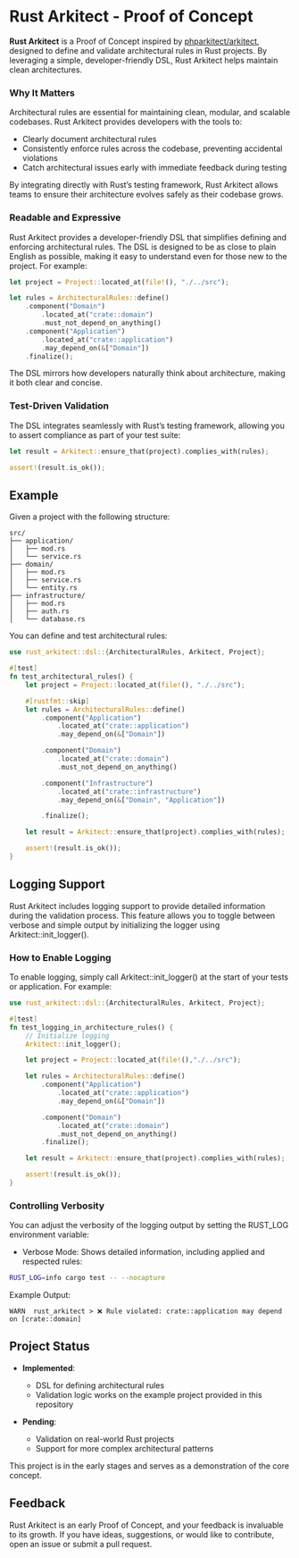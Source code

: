 # Rust Arkitect - Proof of Concept

**Rust Arkitect** is a Proof of Concept inspired by [phparkitect/arkitect](https://github.com/phparkitect/arkitect), designed to define and validate architectural rules in Rust projects. By leveraging a simple, developer-friendly DSL, Rust Arkitect helps maintain clean architectures.

### Why It Matters
Architectural rules are essential for maintaining clean, modular, and scalable codebases. Rust Arkitect provides developers with the tools to:
- Clearly document architectural rules
- Consistently enforce rules across the codebase, preventing accidental violations
- Catch architectural issues early with immediate feedback during testing

By integrating directly with Rust’s testing framework, Rust Arkitect allows teams to ensure their architecture evolves safely as their codebase grows.

### Readable and Expressive
Rust Arkitect provides a developer-friendly DSL that simplifies defining and enforcing architectural rules.
The DSL is designed to be as close to plain English as possible, making it easy to understand even for those new to the project. For example:
```rust
let project = Project::located_at(file!(), "./../src");

let rules = ArchitecturalRules::define()
    .component("Domain")
        .located_at("crate::domain")
        .must_not_depend_on_anything()
    .component("Application")
        .located_at("crate::application")
        .may_depend_on(&["Domain"])
    .finalize();
```
The DSL mirrors how developers naturally think about architecture, making it both clear and concise.

### Test-Driven Validation
The DSL integrates seamlessly with Rust’s testing framework, allowing you to assert compliance as part of your test suite:

```rust
let result = Arkitect::ensure_that(project).complies_with(rules);

assert!(result.is_ok());
```

## Example
Given a project with the following structure:

```plaintext
src/
├── application/
│   ├── mod.rs
│   └── service.rs
├── domain/
│   ├── mod.rs
│   ├── service.rs
│   └── entity.rs
├── infrastructure/
│   ├── mod.rs
│   ├── auth.rs
│   └── database.rs
```

You can define and test architectural rules:
```rust
use rust_arkitect::dsl::{ArchitecturalRules, Arkitect, Project};

#[test]
fn test_architectural_rules() {
    let project = Project::located_at(file!(), "./../src");

    #[rustfmt::skip]
    let rules = ArchitecturalRules::define()
        .component("Application")
            .located_at("crate::application")
            .may_depend_on(&["Domain"])

        .component("Domain")
            .located_at("crate::domain")
            .must_not_depend_on_anything()

        .component("Infrastructure")
            .located_at("crate::infrastructure")
            .may_depend_on(&["Domain", "Application"])

        .finalize();

    let result = Arkitect::ensure_that(project).complies_with(rules);

    assert!(result.is_ok());
}
```

## Logging Support

Rust Arkitect includes logging support to provide detailed information during the validation process. This feature allows you to toggle between verbose and simple output by initializing the logger using Arkitect::init_logger().

### How to Enable Logging

To enable logging, simply call Arkitect::init_logger() at the start of your tests or application. For example:
```rust
use rust_arkitect::dsl::{ArchitecturalRules, Arkitect, Project};

#[test]
fn test_logging_in_architecture_rules() {
    // Initialize logging
    Arkitect::init_logger();

    let project = Project::located_at(file!(),"./../src");

    let rules = ArchitecturalRules::define()
        .component("Application")
            .located_at("crate::application")
            .may_depend_on(&["Domain"])

        .component("Domain")
            .located_at("crate::domain")
            .must_not_depend_on_anything()
        .finalize();

    let result = Arkitect::ensure_that(project).complies_with(rules);

    assert!(result.is_ok());
}
```

### Controlling Verbosity

You can adjust the verbosity of the logging output by setting the RUST_LOG environment variable:
- Verbose Mode: Shows detailed information, including applied and respected rules:
```bash
RUST_LOG=info cargo test -- --nocapture
```
Example Output:
```plaintext
WARN  rust_arkitect > ❌ Rule violated: crate::application may depend on [crate::domain]
```

## Project Status

- **Implemented**:
    - DSL for defining architectural rules
    - Validation logic works on the example project provided in this repository

- **Pending**:
    - Validation on real-world Rust projects
    - Support for more complex architectural patterns

This project is in the early stages and serves as a demonstration of the core concept.

## Feedback

Rust Arkitect is an early Proof of Concept, and your feedback is invaluable to its growth.
If you have ideas, suggestions, or would like to contribute, open an issue or submit a pull request.